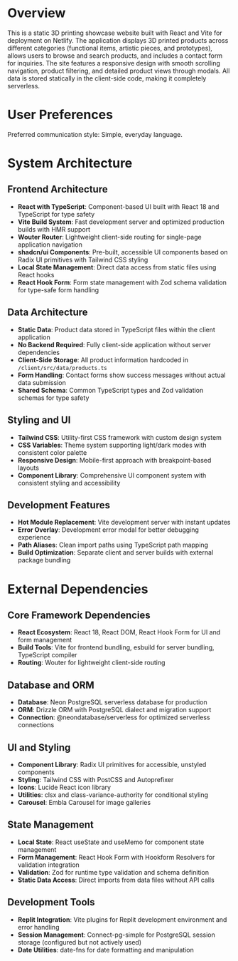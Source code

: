 # Overview

This is a static 3D printing showcase website built with React and Vite for deployment on Netlify. The application displays 3D printed products across different categories (functional items, artistic pieces, and prototypes), allows users to browse and search products, and includes a contact form for inquiries. The site features a responsive design with smooth scrolling navigation, product filtering, and detailed product views through modals. All data is stored statically in the client-side code, making it completely serverless.

# User Preferences

Preferred communication style: Simple, everyday language.

# System Architecture

## Frontend Architecture
- **React with TypeScript**: Component-based UI built with React 18 and TypeScript for type safety
- **Vite Build System**: Fast development server and optimized production builds with HMR support
- **Wouter Router**: Lightweight client-side routing for single-page application navigation
- **shadcn/ui Components**: Pre-built, accessible UI components based on Radix UI primitives with Tailwind CSS styling
- **Local State Management**: Direct data access from static files using React hooks
- **React Hook Form**: Form state management with Zod schema validation for type-safe form handling

## Data Architecture
- **Static Data**: Product data stored in TypeScript files within the client application
- **No Backend Required**: Fully client-side application without server dependencies
- **Client-Side Storage**: All product information hardcoded in `/client/src/data/products.ts`
- **Form Handling**: Contact forms show success messages without actual data submission
- **Shared Schema**: Common TypeScript types and Zod validation schemas for type safety

## Styling and UI
- **Tailwind CSS**: Utility-first CSS framework with custom design system
- **CSS Variables**: Theme system supporting light/dark modes with consistent color palette
- **Responsive Design**: Mobile-first approach with breakpoint-based layouts
- **Component Library**: Comprehensive UI component system with consistent styling and accessibility

## Development Features
- **Hot Module Replacement**: Vite development server with instant updates
- **Error Overlay**: Development error modal for better debugging experience
- **Path Aliases**: Clean import paths using TypeScript path mapping
- **Build Optimization**: Separate client and server builds with external package bundling

# External Dependencies

## Core Framework Dependencies
- **React Ecosystem**: React 18, React DOM, React Hook Form for UI and form management
- **Build Tools**: Vite for frontend bundling, esbuild for server bundling, TypeScript compiler
- **Routing**: Wouter for lightweight client-side routing

## Database and ORM
- **Database**: Neon PostgreSQL serverless database for production
- **ORM**: Drizzle ORM with PostgreSQL dialect and migration support
- **Connection**: @neondatabase/serverless for optimized serverless connections

## UI and Styling
- **Component Library**: Radix UI primitives for accessible, unstyled components
- **Styling**: Tailwind CSS with PostCSS and Autoprefixer
- **Icons**: Lucide React icon library
- **Utilities**: clsx and class-variance-authority for conditional styling
- **Carousel**: Embla Carousel for image galleries

## State Management
- **Local State**: React useState and useMemo for component state management
- **Form Management**: React Hook Form with Hookform Resolvers for validation integration
- **Validation**: Zod for runtime type validation and schema definition
- **Static Data Access**: Direct imports from data files without API calls

## Development Tools
- **Replit Integration**: Vite plugins for Replit development environment and error handling
- **Session Management**: Connect-pg-simple for PostgreSQL session storage (configured but not actively used)
- **Date Utilities**: date-fns for date formatting and manipulation